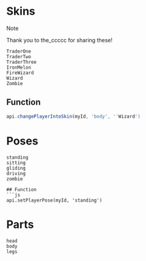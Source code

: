 # Skins
> [!NOTE]
> Thank you to the_ccccc for sharing these!

`TraderOne`  
`TraderTwo`  
`TraderThree`  
`IronMelon`  
`FireWizard`  
`Wizard`  
`Zombie`  

## Function
```js
api.changePlayerIntoSkin(myId, 'body', ''Wizard')
```

# Poses
`standing`  
`sitting`  
`gliding`  
`driving`  
`zombie`  

```
## Function
```js
api.setPlayerPose(myId, 'standing')
```

# Parts
`head`  
`body`  
`legs`  
